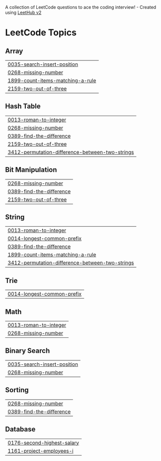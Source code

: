 A collection of LeetCode questions to ace the coding interview! - Created using [LeetHub v2](https://github.com/arunbhardwaj/LeetHub-2.0)
<!---LeetCode Topics Start-->
# LeetCode Topics
## Array
|  |
| ------- |
| [0035-search-insert-position](https://github.com/MuhammedAfsalCP/Leet_code/tree/master/0035-search-insert-position) |
| [0268-missing-number](https://github.com/MuhammedAfsalCP/Leet_code/tree/master/0268-missing-number) |
| [1899-count-items-matching-a-rule](https://github.com/MuhammedAfsalCP/Leet_code/tree/master/1899-count-items-matching-a-rule) |
| [2159-two-out-of-three](https://github.com/MuhammedAfsalCP/Leet_code/tree/master/2159-two-out-of-three) |
## Hash Table
|  |
| ------- |
| [0013-roman-to-integer](https://github.com/MuhammedAfsalCP/Leet_code/tree/master/0013-roman-to-integer) |
| [0268-missing-number](https://github.com/MuhammedAfsalCP/Leet_code/tree/master/0268-missing-number) |
| [0389-find-the-difference](https://github.com/MuhammedAfsalCP/Leet_code/tree/master/0389-find-the-difference) |
| [2159-two-out-of-three](https://github.com/MuhammedAfsalCP/Leet_code/tree/master/2159-two-out-of-three) |
| [3412-permutation-difference-between-two-strings](https://github.com/MuhammedAfsalCP/Leet_code/tree/master/3412-permutation-difference-between-two-strings) |
## Bit Manipulation
|  |
| ------- |
| [0268-missing-number](https://github.com/MuhammedAfsalCP/Leet_code/tree/master/0268-missing-number) |
| [0389-find-the-difference](https://github.com/MuhammedAfsalCP/Leet_code/tree/master/0389-find-the-difference) |
| [2159-two-out-of-three](https://github.com/MuhammedAfsalCP/Leet_code/tree/master/2159-two-out-of-three) |
## String
|  |
| ------- |
| [0013-roman-to-integer](https://github.com/MuhammedAfsalCP/Leet_code/tree/master/0013-roman-to-integer) |
| [0014-longest-common-prefix](https://github.com/MuhammedAfsalCP/Leet_code/tree/master/0014-longest-common-prefix) |
| [0389-find-the-difference](https://github.com/MuhammedAfsalCP/Leet_code/tree/master/0389-find-the-difference) |
| [1899-count-items-matching-a-rule](https://github.com/MuhammedAfsalCP/Leet_code/tree/master/1899-count-items-matching-a-rule) |
| [3412-permutation-difference-between-two-strings](https://github.com/MuhammedAfsalCP/Leet_code/tree/master/3412-permutation-difference-between-two-strings) |
## Trie
|  |
| ------- |
| [0014-longest-common-prefix](https://github.com/MuhammedAfsalCP/Leet_code/tree/master/0014-longest-common-prefix) |
## Math
|  |
| ------- |
| [0013-roman-to-integer](https://github.com/MuhammedAfsalCP/Leet_code/tree/master/0013-roman-to-integer) |
| [0268-missing-number](https://github.com/MuhammedAfsalCP/Leet_code/tree/master/0268-missing-number) |
## Binary Search
|  |
| ------- |
| [0035-search-insert-position](https://github.com/MuhammedAfsalCP/Leet_code/tree/master/0035-search-insert-position) |
| [0268-missing-number](https://github.com/MuhammedAfsalCP/Leet_code/tree/master/0268-missing-number) |
## Sorting
|  |
| ------- |
| [0268-missing-number](https://github.com/MuhammedAfsalCP/Leet_code/tree/master/0268-missing-number) |
| [0389-find-the-difference](https://github.com/MuhammedAfsalCP/Leet_code/tree/master/0389-find-the-difference) |
## Database
|  |
| ------- |
| [0176-second-highest-salary](https://github.com/MuhammedAfsalCP/Leet_code/tree/master/0176-second-highest-salary) |
| [1161-project-employees-i](https://github.com/MuhammedAfsalCP/Leet_code/tree/master/1161-project-employees-i) |
<!---LeetCode Topics End-->